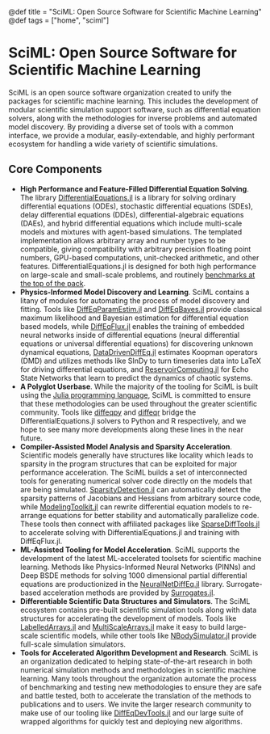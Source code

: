 @def title = "SciML: Open Source Software for Scientific Machine Learning"
@def tags = ["home", "sciml"]

# SciML: Open Source Software for Scientific Machine Learning

SciML is an open source software organization created to unify the packages for
scientific machine learning. This includes the development of modular scientific
simulation support software, such as differential equation solvers, along with the
methodologies for inverse problems and automated model discovery. By providing
a diverse set of tools with a common interface, we provide a modular,
easily-extendable, and highly performant ecosystem for handling a wide variety
of scientific simulations.

## Core Components

- **High Performance and Feature-Filled Differential Equation Solving**. The library [DifferentialEquations.jl](https://docs.sciml.ai/dev/) is a library for solving ordinary differential equations (ODEs), stochastic differential equations (SDEs), delay differential equations (DDEs), differential-algebraic equations (DAEs), and hybrid differential equations which include multi-scale models and mixtures with agent-based simulations. The templated implementation allows arbitrary array and number types to be compatible, giving compatibility with arbitrary precision floating point numbers, GPU-based computations, unit-checked arithmetic, and other features. DifferentialEquations.jl is designed for both high performance on large-scale and small-scale problems, and routinely [benchmarks at the top of the pack](https://github.com/SciML/DiffEqBenchmarks.jl).
- **Physics-Informed Model Discovery and Learning**. SciML contains a litany of modules for automating the process of model discovery and fitting. Tools like [DiffEqParamEstim.jl](https://docs.sciml.ai/latest/analysis/parameter_estimation/) and [DiffEqBayes.jl](https://docs.sciml.ai/latest/analysis/parameter_estimation/#Bayesian-Methods-1) provide classical maximum likelihood and Bayesian estimation for differential equation based models, while [DiffEqFlux.jl](https://github.com/SciML/DiffEqFlux.jl)  enables the training of embedded neural networks inside of differential equations (neural differential equations or universal differential equations) for discovering unknown dynamical equations, [DataDrivenDiffEq.jl](https://github.com/SciML/DataDrivenDiffEq.jl) estimates Koopman operators (DMD) and utilizes methods like SInDy to turn timeseries data into LaTeX for driving differential equations, and [ReservoirComputing.jl](https://github.com/SciML/ReservoirComputing.jl) for Echo State Networks that learn to predict the dynamics of chaotic systems.
- **A Polyglot Userbase**. While the majority of the tooling for SciML is built using the [Julia programming language](https://sciml.ai/), SciML is committed to ensure that these methodologies can be used throughout the greater scientific community. Tools like [diffeqpy](https://github.com/SciML/diffeqpy) and [diffeqr](https://cran.r-project.org/web/packages/diffeqr/index.html) bridge the DifferentialEquations.jl solvers to Python and R respectively, and we hope to see many more developments along these lines in the near future.
- **Compiler-Assisted Model Analysis and Sparsity Acceleration**. Scientific models generally have structures like locality which leads to sparsity in the program structures that can be exploited for major performance acceleration. The SciML builds a set of interconnected tools for generating numerical solver code directly on the models that are being simulated. [SparsityDetection.jl](https://github.com/SciML/SparsityDetection.jl) can automatically detect the sparsity patterns of Jacobians and Hessians from arbitrary source code, while [ModelingToolkit.jl](https://github.com/SciML/ModelingToolkit.jl) can rewrite differential equation models to re-arrange equations for better stability and automatically parallelize code. These tools then connect with affiliated packages like [SparseDiffTools.jl](https://github.com/JuliaDiff/SparseDiffTools.jl) to accelerate solving with DifferentialEquations.jl and training with DiffEqFlux.jl.
- **ML-Assisted Tooling for Model Acceleration**. SciML supports the development of the latest ML-accelerated toolsets for scientific machine learning. Methods like Physics-Informed Neural Networks (PINNs) and Deep BSDE methods for solving 1000 dimensional partial differential equations are productionized in the [NeuralNetDiffEq.jl](https://github.com/SciML/NeuralNetDiffEq.jl) library. Surrogate-based acceleration methods are provided by [Surrogates.jl](https://github.com/SciML/Surrogates.jl).
- **Differentiable Scientific Data Structures and Simulators**. The SciML ecosystem contains pre-built scientific simulation tools along with data structures for accelerating the development of models. Tools like [LabelledArrays.jl](https://github.com/SciML/LabelledArrays.jl) and [MultiScaleArrays.jl](https://github.com/SciML/MultiScaleArrays.jl) make it easy to build large-scale scientific models, while other tools like [NBodySimulator.jl](https://github.com/SciML/NBodySimulator.jl) provide full-scale simulation simulators.
- **Tools for Accelerated Algorithm Development and Research**. SciML is an organization dedicated to helping state-of-the-art research in both numerical simulation methods and methodologies in scientific machine learning. Many tools throughout the organization automate the process of benchmarking and testing new methodologies to ensure they are safe and battle tested, both to accelerate the translation of the methods to publications and to users. We invite the larger research community to make use of our tooling like [DiffEqDevTools.jl](https://github.com/SciML/DiffEqDevTools.jl) and our large suite of wrapped algorithms for quickly test and deploying new algorithms.
